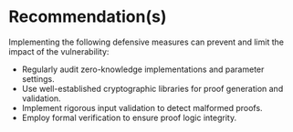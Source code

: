 # Recommendation(s)

Implementing the following defensive measures can prevent and limit the impact of the vulnerability:

- Regularly audit zero-knowledge implementations and parameter settings.  
- Use well-established cryptographic libraries for proof generation and validation.  
- Implement rigorous input validation to detect malformed proofs.  
- Employ formal verification to ensure proof logic integrity.  
